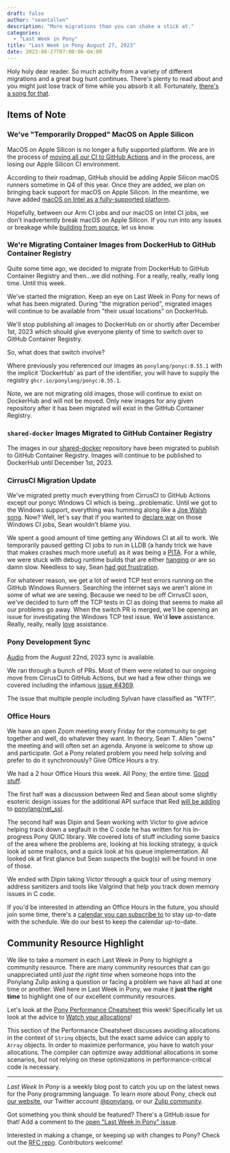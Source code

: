 ```yaml
---
draft: false
author: "seantallen"
description: "More migrations than you can shake a stick at."
categories:
  - "Last Week in Pony"
title: "Last Week in Pony August 27, 2023"
date: 2023-08-27T07:00:06-04:00
---
```


Holy holy dear reader. So much activity from a variety of different migrations and a great bug hunt continues. There's plenty to read about and you might just lose track of time while you absorb it all. Fortunately, [there's a song for that](https://www.youtube.com/watch?v=WuXwSyahgW4).

<!-- more -->

## Items of Note

### We've "Temporarily Dropped" MacOS on Apple Silicon

MacOS on Apple Silicon is no longer a fully supported platform. We are in the process of [moving all our CI to GitHub Actions](https://www.ponylang.io/blog/2023/08/last-week-in-pony-august-13-2023/#the-great-ci-move-is-underway) and in the process, are losing our Apple Silicon CI environment.

According to their roadmap, GitHub should be adding Apple Silicon macOS runners sometime in Q4 of this year. Once they are added, we plan on bringing back support for macOS on Apple Silicon. In the meantime, we have added [macOS on Intel as a fully-supported platform](https://www.ponylang.io/blog/2023/08/last-week-in-pony-august-20-2023/#macos-on-intel-is-a-fully-supported-platform-again).

Hopefully, between our Arm CI jobs and our macOS on Intel CI jobs, we don't inadvertently break macOS on Apple Silicon. If you run into any issues or breakage while [building from source](https://github.com/ponylang/ponyc/blob/main/BUILD.md#macos), let us know.

### We're Migrating Container Images from DockerHub to GitHub Container Registry

Quite some time ago, we decided to migrate from DockerHub to GitHub Container Registry and then...we did nothing. For a really, really, really long time. Until this week.

We've started the migration. Keep an eye on Last Week in Pony for news of what has been migrated. During "the migration period", migrated images will continue to be available from "their usual locations" on DockerHub.

We'll stop publishing all images to DockerHub on or shortly after December 1st, 2023 which should give everyone plenty of time to switch over to GitHub Container Registry.

So, what does that switch involve?

Where previously you referenced our images as `ponylang/ponyc:0.55.1` with the implicit 'DockerHub' as part of the identifier, you will have to supply the registry `ghcr.io/ponylang/ponyc:0.55.1`.

Note, we are not migrating old images, those will continue to exist on DockerHub and will not be moved. Only new images for any given repository after it has been migrated will exist in the GitHub Container Registry.

### `shared-docker` Images Migrated to GitHub Container Registry

The images in our [shared-docker](https://github.com/ponylang/shared-docker) repository have been migrated to publish to GitHub Container Registry. Images will continue to be published to DockerHub until December 1st, 2023.

### CirrusCI Migration Update

We've migrated pretty much everything from CirrusCI to GitHub Actions except our ponyc Windows CI which is being...problematic. Until we got to the Windows support, everything was humming along like a [Joe Walsh song](https://www.youtube.com/watch?v=ss9VZ1FHxy0). Now? Well, let's say that if you wanted to [declare war](https://www.youtube.com/watch?v=iUxkFCBPgx4) on those Windows CI jobs, Sean wouldn't blame you.

We spent a good amount of time getting any Windows CI at all to work. We temporarily paused getting CI jobs to run in LLDB (a handy trick we have that makes crashes much more useful) as it was being a [PITA](https://www.youtube.com/watch?v=ic3g8Xnf7LI). For a while, we were stuck with debug runtime builds that are either [hanging](https://www.youtube.com/watch?v=I_3gLp6k7ZE) or are so damn slow. Needless to say, Sean [had got frustration](https://www.youtube.com/watch?v=9G-AtMVXmPM).

For whatever reason, we get a lot of weird TCP test errors running on the GitHub Windows Runners. Searching the internet says we aren't alone in some of what we are seeing. Because we need to be off CirrusCI soon, we've decided to turn off the TCP tests in CI as doing that seems to make all our problems go away. When the switch PR is merged, we'll be opening an issue for investigating the Windows TCP test issue. We'd **love** assistance. Really, really, really [love](https://www.youtube.com/watch?v=I1e4qhHOIQA) assistance.

### Pony Development Sync

[Audio](https://sync-recordings.ponylang.io/r/2023_08_22.m4a) from the August 22nd, 2023 sync is available.

We ran through a bunch of PRs. Most of them were related to our ongoing move from CirrusCI to GitHub Actions, but we had a few other things we covered including the infamous [issue #4369](https://github.com/ponylang/ponyc/issues/4369).

The issue that multiple people including Sylvan have classified as "WTF!".

### Office Hours

We have an open Zoom meeting every Friday for the community to get together and well, do whatever they want. In theory, Sean T. Allen "owns" the meeting and will often set an agenda. Anyone is welcome to show up and participate. Got a Pony related problem you need help solving and prefer to do it synchronously? Give Office Hours a try.

We had a 2 hour Office Hours this week. All Pony; the entire time. [Good stuff](https://www.youtube.com/watch?v=_F4dmI8KsEk).

The first half was a discussion between Red and Sean about some slightly esoteric design issues for the additional API surface that Red [will be adding](https://github.com/ponylang/net_ssl/pull/89) to [ponylang/net_ssl](https://github.com/ponylang/net_ssl).

The second half was Dipin and Sean working with Victor to give advice helping track down a segfault in the C code he has written for his in-progress Pony QUIC library. We covered lots of stuff including some basics of the area where the problems are, looking at his locking strategy, a quick look at some mallocs, and a quick look at his queue implementation. All looked ok at first glance but Sean suspects the bug(s) will be found in one of those.

We ended with Dipin taking Victor through a quick tour of using memory address sanitizers and tools like Valgrind that help you track down memory issues in C code.

If you'd be interested in attending an Office Hours in the future, you should join some time, there's a [calendar you can subscribe to](https://calendar.google.com/calendar/ical/4465e68ae24131ae00461a40893f2637a2c9ac510e311a44ff78680e2f183ce3%40group.calendar.google.com/public/basic.ics) to stay up-to-date with the schedule. We do our best to keep the calendar up-to-date.

## Community Resource Highlight

We like to take a moment in each Last Week in Pony to highlight a community resource. There are many community resources that can go unappreciated until _just the right time_ when someone hops into the Ponylang Zulip asking a question or facing a problem we have all had at one time or another. Well here in Last Week in Pony, we make it **just the right time** to highlight one of our excellent community resources.

Let's look at the [Pony Performance Cheatsheet](https://www.ponylang.io/reference/pony-performance-cheatsheet/) this week! Specifically let us look at the advice to [Watch your allocations](https://www.ponylang.io/reference/pony-performance-cheatsheet/#avoid-allocations)!

This section of the Performance Cheatsheet discusses avoiding allocations in the context of `String` objects, but the exact same advice can apply to `Array` objects. In order to maximize performance, you have to watch your allocations. The compiler can optimize away additional allocations in some scenarios, but not relying on these optimizations in performance-critical code is necessary.

---

_Last Week In Pony_ is a weekly blog post to catch you up on the latest news for the Pony programming language. To learn more about Pony, check out [our website](https://ponylang.io), our Twitter account [@ponylang](https://twitter.com/ponylang), or our [Zulip community](https://ponylang.zulipchat.com).

Got something you think should be featured? There's a GitHub issue for that! Add a comment to the [open "Last Week in Pony" issue](https://github.com/ponylang/ponylang.github.io/issues?q=is%3Aissue+is%3Aopen+label%3Alast-week-in-pony).

Interested in making a change, or keeping up with changes to Pony? Check out the [RFC repo](https://github.com/ponylang/rfcs). Contributors welcome!
